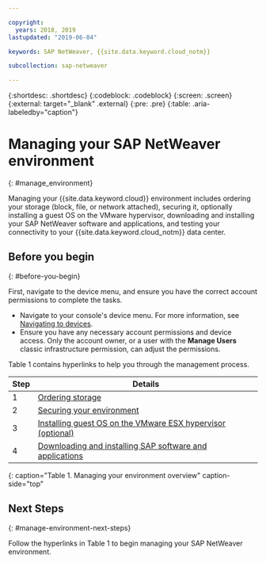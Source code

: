 ```yaml
---

copyright:
  years: 2018, 2019
lastupdated: "2019-06-04"

keywords: SAP NetWeaver, {{site.data.keyword.cloud_notm}}

subcollection: sap-netweaver

---
```


{:shortdesc: .shortdesc}
{:codeblock: .codeblock}
{:screen: .screen}
{:external: target="_blank" .external}
{:pre: .pre}
{:table: .aria-labeledby="caption"}

# Managing your SAP NetWeaver environment
{: #manage_environment}

Managing your {{site.data.keyword.cloud}} environment includes ordering your storage (block, file, or network attached), securing it, optionally installing a guest OS on the VMware hypervisor, downloading and installing your SAP NetWeaver software and applications, and testing your connectivity to your {{site.data.keyword.cloud_notm}} data center.

## Before you begin
{: #before-you-begin}

First, navigate to the device menu, and ensure you have the correct account permissions to complete the tasks.

* Navigate to your console's device menu. For more information, see [Navigating to devices](/docs/infrastructure/ssh-keys?topic=virtual-servers-navigating-devices).
* Ensure you have any necessary account permissions and device access. Only the account owner, or a user with the **Manage Users** classic infrastructure permission, can adjust the permissions.

Table 1 contains hyperlinks to help you through the management process.

| Step | Details |
| --- | --- |
| 1 | [Ordering storage](/docs/infrastructure/sap-netweaver?topic=sap-netweaver-order_storage#order_storage) |
| 2 | [Securing your environment](/docs/infrastructure/sap-netweaver?topic=sap-netweaver-secure_environment#secure_environment) |
| 3 | [Installing guest OS on the VMware ESX hypervisor (optional)](/docs/infrastructure/sap-netweaver?topic=sap-netweaver-install_guest_os#install_guest_os) |
| 4 | [Downloading and installing SAP software and applications](/docs/infrastructure/sap-netweaver?topic=sap-netweaver-install_sap#install_sap) |
{: caption="Table 1. Managing your environment overview" caption-side="top"

## Next Steps
{: #manage-environment-next-steps}

Follow the hyperlinks in Table 1 to begin managing your SAP NetWeaver environment.

